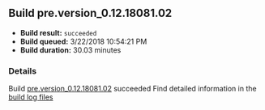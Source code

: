 ## Build pre.version_0.12.18081.02
- **Build result:** `succeeded`
- **Build queued:** 3/22/2018 10:54:21 PM
- **Build duration:** 30.03 minutes
### Details
Build [pre.version_0.12.18081.02](https://winappstudio.visualstudio.com/web/build.aspx?pcguid=a4ef43be-68ce-4195-a619-079b4d9834c2&builduri=vstfs%3a%2f%2f%2fBuild%2fBuild%2f25311) succeeded
Find detailed information in the [build log files](https://uwpctdiags.blob.core.windows.net/buildlogs/pre.version_0.12.18081.02_logs.zip)
